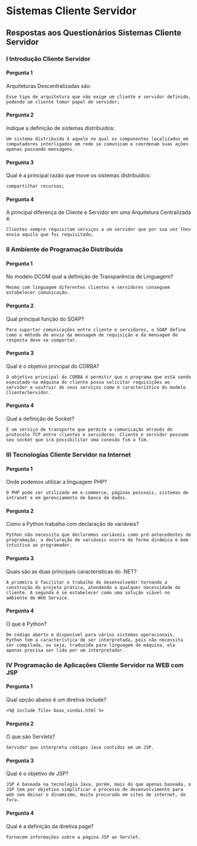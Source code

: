 # Sistemas Cliente Servidor

## Respostas aos Questionários Sistemas Cliente Servidor

### I Introdução Cliente Servidor

#### Pergunta 1

Arquiteturas Descentralizadas são:  

```"
Esse tipo de arquitetura que não exige um cliente e servidor definido, podendo um cliente tomar papel de servidor;
```

#### Pergunta 2

Indique a definição de sistemas distribuídos:  

```"
Um sistema distribuído é aquele no qual os componentes localizados em computadores interligados em rede se comunicam e coordenam suas ações apenas passando mensagens.
```

#### Pergunta 3

Qual é a principal razão que move os sistemas distribuídos:  

```"
compartilhar recursos;
```

#### Pergunta 4

A principal diferença de Cliente e Servidor em uma Arquitetura Centralizada é:  

```"
Clientes sempre requisitam serviços a um servidor que por sua vez lhes envia aquilo que foi requisitado;
```

### II Ambiente de Programação Distribuída

#### Pergunta 1

No modelo DCOM qual a definição de Transparência de Linguagem?  

```"
Mesmo com linguagem diferentes clientes e servidores conseguem estabelecer comunicação.
```

#### Pergunta 2

Qual principal função do SOAP?  

```"
Para suportar comunicações entre cliente e servidores, o SOAP define como o método de envio da mensagem de requisição e da mensagem de resposta deve se comportar.
```

#### Pergunta 3

Qual é o objetivo principal do CORBA?  

```"
O objetivo principal do CORBA é permitir que o programa que está sendo executado na máquina do cliente possa solicitar requisições ao servidor e usufruir de seus serviços como é característico do modelo Cliente/Servidor.
```

#### Pergunta 4

Qual a definição de Socket?  

```"
É um serviço de transporte que permite a comunicação através do protocolo TCP entre clientes e servidores. Cliente e servidor possuem seu socket que irá possibilitar uma conexão fim a fim.
```

### III Tecnologias Cliente Servidor na Internet

 #### Pergunta 1

Onde podemos utilizar a linguagem PHP?  

```"
O PHP pode ser utilizado em e-commerce, páginas pessoais, sistemas de intranet e em gerenciamento de banco de dados.
```

#### Pergunta 2

Como a Python trabalha com declaração de variáveis?  

```"
Python não necessita que declaremos variáveis como pré-antecedentes de programação, a declaração de variáveis ocorre de forma dinâmica e bem intuitiva ao programador.
```

#### Pergunta 3

Quais são as duas principais características do .NET?  

```"
A primeira é facilitar o trabalho do desenvolvedor tornando a construção do projeto prática, atendendo a qualquer necessidade do cliente. A segunda é se estabelecer como uma solução viável no ambiente de Web Service.
```

#### Pergunta 4

O que é Python?

```"
De código aberto e disponível para vários sistemas operacionais, Python tem a característica de ser interpretada, pois não necessita ser compilada, ou seja, traduzida para linguagem de máquina, ela apenas precisa ser lida por um interpretador.
```

### IV Programação de Aplicações Cliente Servidor na WEB com JSP

#### Pergunta 1

Qual opção abaixo é um diretiva include?  

```"
<%@ include file= boas_vindas.html %>
```

#### Pergunta 2

O que são Servlets?  

```"
Servidor que interpreta códigos Java contidos em um JSP.
```

#### Pergunta 3

Qual é o objetivo de JSP?  

```"
JSP é baseada na tecnologia Java, porém, mais do que apenas baseada, o JSP tem por objetivo simplificar o processo de desenvolvimento para web sem deixar o dinamismo, muito procurado em sites de internet, de fora.
```

#### Pergunta 4

Qual é a definição da diretiva page?  

```"
Fornecem informações sobre a página JSP ao Servlet.
```

